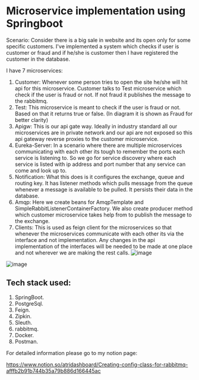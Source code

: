 # Microservice implementation using Springboot
Scenario: Consider there is a big sale in website and its open only for some specific customers. I've implemented a system which checks if user is customer or fraud and if he/she is customer then I have registered the customer in the database.

I have 7 microservices:
1. Customer: Whenever some person tries to open the site he/she will hit api for this microservice. Customer talks to Test microservice which check if the user is fraud or not. If not fraud it publishes the message to the rabbitmq.
2. Test: This microservice is meant to check if the user is fraud or not. Based on that it returns true or false. (In diagram it is shown as Fraud for better clarity)
3. Apigw: This is our api gate way. Ideally in industry standard all our microservices are in private network and our api are not exposed so this api gateway reverse proxies to the customer microservice.
4. Eureka-Server: In a scenario where there are multiple microservices communicating with each other its tough to remember the ports each service is listening to. So we go for service discovery where each service is listed with ip address and port number that any service can come and look up to.
5. Notification: What this does is it configures the exchange, queue and routing key. It has listener methods which pulls message from the queue whenever a message is available to be pulled. It persists their data in the database.
6. Amqp: Here we create beans for AmqpTemplate and SimpleRabbitListenerContainerFactory. We also create producer method which customer microservice takes help from to publish the message to the exchange.
7. Clients: This is used as feign client for the microservices so that whenever the microservices communicate with each other its via the interface and not implementation. Any changes in the api implementation of the interfaces will be needed to be made at one place and not wherever we are making the rest calls.
![image](https://user-images.githubusercontent.com/73374498/213866069-d6292d4e-8e8b-4d44-b3b8-0d8bdbc191b0.png)

  ![image](https://user-images.githubusercontent.com/73374498/213866285-71fc1113-8596-4bc7-bb60-6311e5207127.png)

## Tech stack used:
1. SpringBoot.
2. PostgreSql.
3. Feign.
4. Zipkin.
5. Sleuth.
6. rabbitmq.
7. Docker.
8. Postman.


For detailed information please go to my notion page:

https://www.notion.so/atridashboard/Creating-config-class-for-rabbitmq-afffb2b91b744b35a79b886d166445ac
